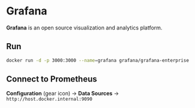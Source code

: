 # Grafana

**Grafana** is an open source visualization and analytics platform.

## Run

```bash
docker run -d -p 3000:3000 --name=grafana grafana/grafana-enterprise
```

## Connect to Prometheus

**Configuration** (gear icon) → **Data Sources** → `http://host.docker.internal:9090`